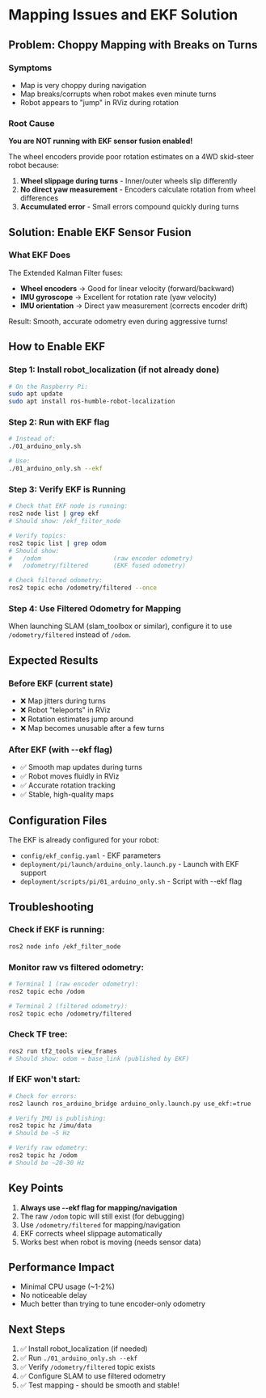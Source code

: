 # Mapping Issues and EKF Solution

## Problem: Choppy Mapping with Breaks on Turns

### Symptoms

- Map is very choppy during navigation
- Map breaks/corrupts when robot makes even minute turns
- Robot appears to "jump" in RViz during rotation

### Root Cause

**You are NOT running with EKF sensor fusion enabled!**

The wheel encoders provide poor rotation estimates on a 4WD skid-steer robot because:

1. **Wheel slippage during turns** - Inner/outer wheels slip differently
2. **No direct yaw measurement** - Encoders calculate rotation from wheel differences
3. **Accumulated error** - Small errors compound quickly during turns

## Solution: Enable EKF Sensor Fusion

### What EKF Does

The Extended Kalman Filter fuses:

- **Wheel encoders** → Good for linear velocity (forward/backward)
- **IMU gyroscope** → Excellent for rotation rate (yaw velocity)
- **IMU orientation** → Direct yaw measurement (corrects encoder drift)

Result: Smooth, accurate odometry even during aggressive turns!

## How to Enable EKF

### Step 1: Install robot_localization (if not already done)

```bash
# On the Raspberry Pi:
sudo apt update
sudo apt install ros-humble-robot-localization
```

### Step 2: Run with EKF flag

```bash
# Instead of:
./01_arduino_only.sh

# Use:
./01_arduino_only.sh --ekf
```

### Step 3: Verify EKF is Running

```bash
# Check that EKF node is running:
ros2 node list | grep ekf
# Should show: /ekf_filter_node

# Verify topics:
ros2 topic list | grep odom
# Should show:
#   /odom                    (raw encoder odometry)
#   /odometry/filtered       (EKF fused odometry)

# Check filtered odometry:
ros2 topic echo /odometry/filtered --once
```

### Step 4: Use Filtered Odometry for Mapping

When launching SLAM (slam_toolbox or similar), configure it to use `/odometry/filtered` instead of `/odom`.

## Expected Results

### Before EKF (current state)

- ❌ Map jitters during turns
- ❌ Robot "teleports" in RViz
- ❌ Rotation estimates jump around
- ❌ Map becomes unusable after a few turns

### After EKF (with --ekf flag)

- ✅ Smooth map updates during turns
- ✅ Robot moves fluidly in RViz
- ✅ Accurate rotation tracking
- ✅ Stable, high-quality maps

## Configuration Files

The EKF is already configured for your robot:

- `config/ekf_config.yaml` - EKF parameters
- `deployment/pi/launch/arduino_only.launch.py` - Launch with EKF support
- `deployment/scripts/pi/01_arduino_only.sh` - Script with --ekf flag

## Troubleshooting

### Check if EKF is running:

```bash
ros2 node info /ekf_filter_node
```

### Monitor raw vs filtered odometry:

```bash
# Terminal 1 (raw encoder odometry):
ros2 topic echo /odom

# Terminal 2 (filtered odometry):
ros2 topic echo /odometry/filtered
```

### Check TF tree:

```bash
ros2 run tf2_tools view_frames
# Should show: odom → base_link (published by EKF)
```

### If EKF won't start:

```bash
# Check for errors:
ros2 launch ros_arduino_bridge arduino_only.launch.py use_ekf:=true

# Verify IMU is publishing:
ros2 topic hz /imu/data
# Should be ~5 Hz

# Verify raw odometry:
ros2 topic hz /odom
# Should be ~20-30 Hz
```

## Key Points

1. **Always use --ekf flag for mapping/navigation**
2. The raw `/odom` topic will still exist (for debugging)
3. Use `/odometry/filtered` for mapping/navigation
4. EKF corrects wheel slippage automatically
5. Works best when robot is moving (needs sensor data)

## Performance Impact

- Minimal CPU usage (~1-2%)
- No noticeable delay
- Much better than trying to tune encoder-only odometry

## Next Steps

1. ✅ Install robot_localization (if needed)
2. ✅ Run `./01_arduino_only.sh --ekf`
3. ✅ Verify `/odometry/filtered` topic exists
4. ✅ Configure SLAM to use filtered odometry
5. ✅ Test mapping - should be smooth and stable!
